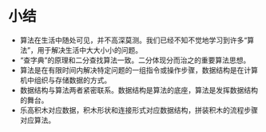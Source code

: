 # 小结

- 算法在生活中随处可见，并不高深莫测。我们已经不知不觉地学习到许多“算法”，用于解决生活中大大小小的问题。
- “查字典”的原理和二分查找算法一致。二分体现分而治之的重要算法思想。
- 算法是在有限时间内解决特定问题的一组指令或操作步骤，数据结构是在计算机中组织与存储数据的方式。
- 数据结构与算法两者紧密联系。数据结构是算法的底座，算法是发挥数据结构的舞台。
- 乐高积木对应数据，积木形状和连接形式对应数据结构，拼装积木的流程步骤对应算法。
